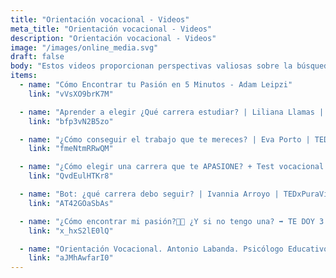 ```yaml
---
title: "Orientación vocacional - Videos"
meta_title: "Orientación vocacional - Videos"
description: "Orientación vocacional - Videos"
image: "/images/online_media.svg"
draft: false
body: "Estos videos proporcionan perspectivas valiosas sobre la búsqueda de pasión, toma de decisiones profesionales y desarrollo personal. Recuerda que estos recursos son solo herramientas adicionales y complementan tu proceso de reflexión y toma de decisiones. ¡Buena suerte en tu viaje de orientación vocacional!"
items:
  - name: "Cómo Encontrar tu Pasión en 5 Minutos - Adam Leipzi"
    link: "vVsXO9brK7M"

  - name: "Aprender a elegir ¿Qué carrera estudiar? | Liliana Llamas | TEDxBariloche"
    link: "bfp3vN2B5zo"

  - name: "¿Cómo conseguir el trabajo que te mereces? | Eva Porto | TEDxUNebrija"
    link: "fmeNtmRRwQM"

  - name: "¿Cómo elegir una carrera que te APASIONE? + Test vocacional según tu personalidad"
    link: "QvdEulHTKr8"

  - name: "Bot: ¿qué carrera debo seguir? | Ivannia Arroyo | TEDxPuraVidaJoven"
    link: "AT42GOaSbAs"

  - name: "¿Cómo encontrar mi pasión?🧡🚫 ¿Y si no tengo una? ➡️ TE DOY 3 RECOMENDACIONES"
    link: "x_hxS2lE0lQ"

  - name: "Orientación Vocacional. Antonio Labanda. Psicólogo Educativo"
    link: "aJMhAwfarI0"
---
```


